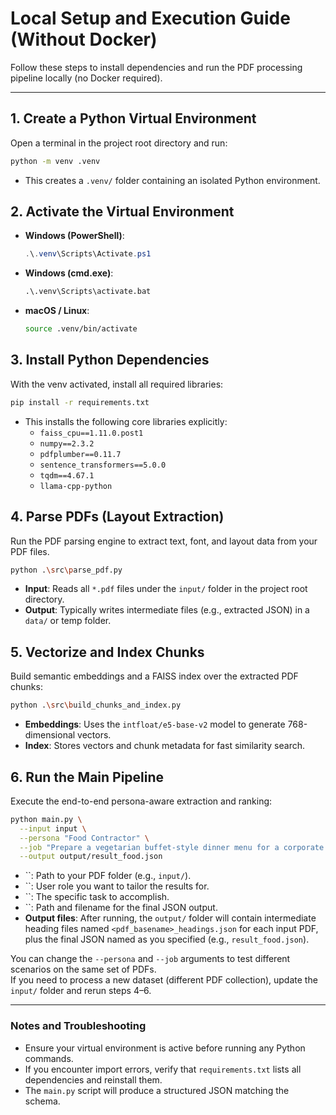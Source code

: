 # Local Setup and Execution Guide (Without Docker)

Follow these steps to install dependencies and run the PDF processing pipeline locally (no Docker required).

---

## 1. Create a Python Virtual Environment

Open a terminal in the project root directory and run:

```bash
python -m venv .venv
```

- This creates a `.venv/` folder containing an isolated Python environment.

## 2. Activate the Virtual Environment

- **Windows (PowerShell)**:

  ```powershell
  .\.venv\Scripts\Activate.ps1
  ```

- **Windows (cmd.exe)**:

  ```cmd
  .\.venv\Scripts\activate.bat
  ```

- **macOS / Linux**:

  ```bash
  source .venv/bin/activate
  ```

## 3. Install Python Dependencies

With the venv activated, install all required libraries:

```bash
pip install -r requirements.txt
```

- This installs the following core libraries explicitly:
  - `faiss_cpu==1.11.0.post1`
  - `numpy==2.3.2`
  - `pdfplumber==0.11.7`
  - `sentence_transformers==5.0.0`
  - `tqdm==4.67.1`
  - `llama-cpp-python`

## 4. Parse PDFs (Layout Extraction)

Run the PDF parsing engine to extract text, font, and layout data from your PDF files.

```bash
python .\src\parse_pdf.py
```

- **Input**: Reads all `*.pdf` files under the `input/` folder in the project root directory.
- **Output**: Typically writes intermediate files (e.g., extracted JSON) in a `data/` or temp folder.

## 5. Vectorize and Index Chunks

Build semantic embeddings and a FAISS index over the extracted PDF chunks:

```bash
python .\src\build_chunks_and_index.py
```

- **Embeddings**: Uses the `intfloat/e5-base-v2` model to generate 768-dimensional vectors.
- **Index**: Stores vectors and chunk metadata for fast similarity search.

## 6. Run the Main Pipeline

Execute the end-to-end persona-aware extraction and ranking:

```bash
python main.py \
  --input input \
  --persona "Food Contractor" \
  --job "Prepare a vegetarian buffet-style dinner menu for a corporate gathering, including gluten-free items." \
  --output output/result_food.json
```

- ``: Path to your PDF folder (e.g., `input/`).
- ``: User role you want to tailor the results for.
- ``: The specific task to accomplish.
- ``: Path and filename for the final JSON output.
- **Output files**: After running, the `output/` folder will contain intermediate heading files named `<pdf_basename>_headings.json` for each input PDF, plus the final JSON named as you specified (e.g., `result_food.json`).

You can change the `--persona` and `--job` arguments to test different scenarios on the same set of PDFs.\
If you need to process a new dataset (different PDF collection), update the `input/` folder and rerun steps 4–6.

---

### Notes and Troubleshooting

- Ensure your virtual environment is active before running any Python commands.
- If you encounter import errors, verify that `requirements.txt` lists all dependencies and reinstall them.
- The `main.py` script will produce a structured JSON matching the schema.

